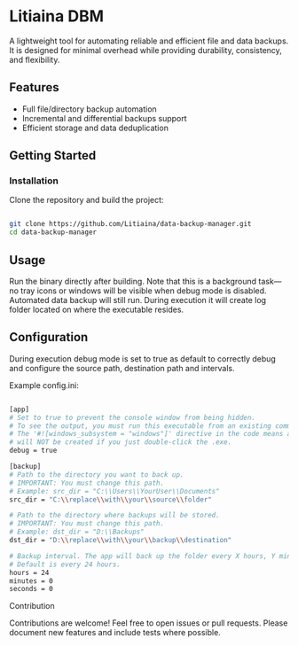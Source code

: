 # Litiaina DBM

A lightweight tool for automating reliable and efficient file and data backups.  
It is designed for minimal overhead while providing durability, consistency, and flexibility.


## Features

- Full file/directory backup automation 
- Incremental and differential backups support
- Efficient storage and data deduplication


## Getting Started

### Installation

Clone the repository and build the project:

```bash

git clone https://github.com/Litiaina/data-backup-manager.git
cd data-backup-manager

```
## Usage

Run the binary directly after building. Note that this is a background task—no tray icons or windows will be visible when debug mode is disabled. Automated data backup will still run. During execution it will create log folder located on where the executable resides.

## Configuration

During execution debug mode is set to true as default to correctly debug and configure the source path, destination path and intervals.

Example config.ini:

```bash

[app]
# Set to true to prevent the console window from being hidden.
# To see the output, you must run this executable from an existing command prompt (cmd.exe or PowerShell).
# The '#![windows_subsystem = "windows"]' directive in the code means a new console window
# will NOT be created if you just double-click the .exe.
debug = true

[backup]
# Path to the directory you want to back up.
# IMPORTANT: You must change this path.
# Example: src_dir = "C:\\Users\\YourUser\\Documents"
src_dir = "C:\\replace\\with\\your\\source\\folder"

# Path to the directory where backups will be stored.
# IMPORTANT: You must change this path.
# Example: dst_dir = "D:\\Backups"
dst_dir = "D:\\replace\\with\\your\\backup\\destination"

# Backup interval. The app will back up the folder every X hours, Y minutes, Z seconds.
# Default is every 24 hours.
hours = 24
minutes = 0
seconds = 0

```

Contribution

Contributions are welcome! Feel free to open issues or pull requests.
Please document new features and include tests where possible.
